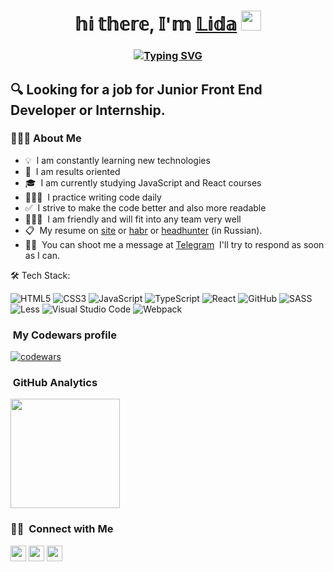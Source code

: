 <h1 align="center">𝕙𝕚 𝕥𝕙𝕖𝕣𝕖, 𝕀'𝕞  <a href="https://lidasharova.github.io/my-cv/" target="_blank">𝕃𝕚𝕕𝕒</a> 
<img src="https://github.com/blackcater/blackcater/raw/main/images/Hi.gif" height="32"/></h1>
<h3 align="center"><a href="https://git.io/typing-svg"><img src="https://readme-typing-svg.herokuapp.com?font=Fira+Code&size=32&pause=1000&color=3295ED&width=435&lines=%F0%9D%95%80+%F0%9D%95%92%F0%9D%95%9E+%F0%9D%95%97%F0%9D%95%A3%F0%9D%95%A0%F0%9D%95%9F%F0%9D%95%A5%F0%9D%95%96%F0%9D%95%9F%F0%9D%95%95+%F0%9D%95%95%F0%9D%95%96%F0%9D%95%A7%F0%9D%95%96%F0%9D%95%9D%F0%9D%95%A0%F0%9D%95%A1%F0%9D%95%96%F0%9D%95%A3" alt="Typing SVG" /></a></h3>

##  🔍  Looking for a job for Junior Front End Developer or Internship.

###    👨🏻‍💻  About Me

- 💡 &nbsp;I am constantly learning new technologies
- 🎯 &nbsp;I am results oriented
- 🎓 &nbsp;I am currently studying JavaScript and React courses
- 👩🏼‍💻 &nbsp;I practice writing code daily
- ✅ &nbsp;I strive to make the code better and also more readable
- 🙋🏼‍♀️ &nbsp;I am friendly and will fit into any team very well
- 📋 &nbsp;My resume on [site](https://lidasharova.github.io/my-cv/) or [habr](https://career.habr.com/lidiiaa) or [headhunter](https://hh.ru/applicant/resumes/view?resume=e89ef93cff0b1f632a0039ed1f6f3758594945) (in Russian).
- ✍🏻 &nbsp;You can shoot me a message at [Telegram](https://t.me/lidasharova)
   &nbsp;I'll try to respond as soon as I can.



 🛠 Tech Stack:

![HTML5](https://img.shields.io/badge/html5-%23E34F26.svg?style=for-the-badge&logo=html5&logoColor=white)
![CSS3](https://img.shields.io/badge/css3-%231572B6.svg?style=for-the-badge&logo=css3&logoColor=white)
![JavaScript](https://img.shields.io/badge/javascript-%23323330.svg?style=for-the-badge&logo=javascript&logoColor=%23F7DF1E)
![TypeScript](https://img.shields.io/badge/typescript-2B4C80?style=for-the-badge&logo=typescript&logoColor=white)
![React](https://img.shields.io/badge/react-%2320232a.svg?style=for-the-badge&logo=react&logoColor=%2361DAFB)
![GitHub](https://img.shields.io/badge/github-%23121011.svg?style=for-the-badge&logo=github&logoColor=white)
![SASS](https://img.shields.io/badge/SASS-hotpink.svg?style=for-the-badge&logo=SASS&logoColor=white)
![Less](https://img.shields.io/badge/less-2B4C80?style=for-the-badge&logo=less&logoColor=white)
![Visual Studio Code](https://img.shields.io/badge/Visual%20Studio%20Code-0078d7.svg?style=for-the-badge&logo=visual-studio-code&logoColor=white)
![Webpack](https://img.shields.io/badge/webpack-%238DD6F9.svg?style=for-the-badge&logo=webpack&logoColor=black)

 ###  &nbsp;My Codewars profile
 [![codewars](https://www.codewars.com/users/rsschool_7e589586a7c4b954/badges/micro)](https://www.codewars.com/users/rsschool_7e589586a7c4b954) 


 ###  &nbsp;GitHub Analytics


<a href="https://github.com/lidasharova">
  <img height="175em align="right" src="https://github-readme-stats-eight-theta.vercel.app/api?username=lidasharova&show_icons=true&theme=algolia&include_all_commits=true&count_private=true" />
</a>



### 🤝🏻 &nbsp;Connect with Me

<p align="left">
<a href="https://t.me/lldllaa"><img height="25em" src="https://img.shields.io/badge/-@lldllaa-1877F2?style=flat&logo=Telegram&logoColor=white"/></a>
<a href="https://www.linkedin.com/in/lidiia-sharova/"><img height="25em" src="https://img.shields.io/badge/-Lidiia%20Sharova%20-0077B5?style=flat&logo=Linkedin&logoColor=white"/></a>
<a href="mailto:Lida050496@yandex.ru"><img height="25em" src="https://img.shields.io/badge/-Lida050496@yandex.ru-D14836?style=flat&logo=Yandex&logoColor=white"/></a>
</p>




<!--
**lidasharova/lidasharova** is a ✨ _special_ ✨ repository because its `README.md` (this file) appears on your GitHub profile.

Here are some ideas to get you started:
